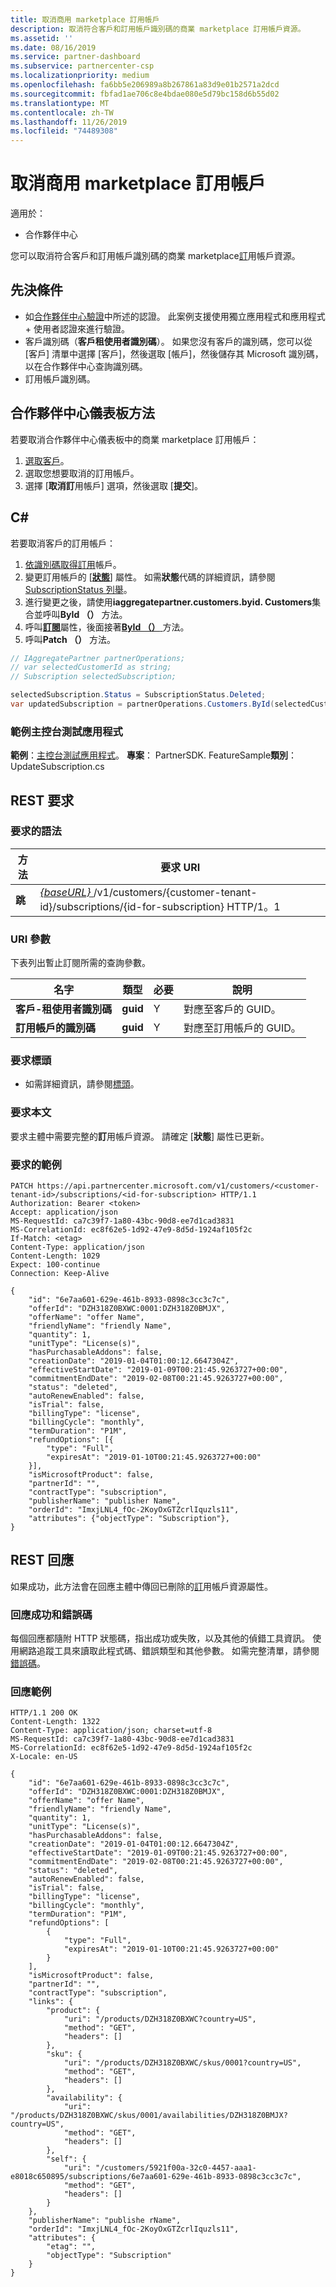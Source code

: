 ```yaml
---
title: 取消商用 marketplace 訂用帳戶
description: 取消符合客戶和訂用帳戶識別碼的商業 marketplace 訂用帳戶資源。
ms.assetid: ''
ms.date: 08/16/2019
ms.service: partner-dashboard
ms.subservice: partnercenter-csp
ms.localizationpriority: medium
ms.openlocfilehash: fa6bb5e206989a8b267861a83d9e01b2571a2dcd
ms.sourcegitcommit: fbfad1ae706c8e4bdae080e5d79bc158d6b55d02
ms.translationtype: MT
ms.contentlocale: zh-TW
ms.lasthandoff: 11/26/2019
ms.locfileid: "74489308"
---
```

# <a name="cancel-a-commercial-marketplace-subscription"></a>取消商用 marketplace 訂用帳戶

適用於：

- 合作夥伴中心

您可以取消符合客戶和訂用帳戶識別碼的商業 marketplace[訂](subscription-resources.md)用帳戶資源。

## <a name="prerequisites"></a>先決條件

- 如[合作夥伴中心驗證](partner-center-authentication.md)中所述的認證。 此案例支援使用獨立應用程式和應用程式 + 使用者認證來進行驗證。
- 客戶識別碼（**客戶租使用者識別碼**）。 如果您沒有客戶的識別碼，您可以從 [客戶] 清單中選擇 [客戶]，然後選取 [帳戶]，然後儲存其 Microsoft 識別碼，以在合作夥伴中心查詢識別碼。
- 訂用帳戶識別碼。

## <a name="partner-center-dashboard-method"></a>合作夥伴中心儀表板方法

若要取消合作夥伴中心儀表板中的商業 marketplace 訂用帳戶：

1. [選取客戶](get-a-customer-by-name.md)。
2. 選取您想要取消的訂用帳戶。
3. 選擇 [**取消訂**用帳戶] 選項，然後選取 [**提交**]。

## <a name="c"></a>C#

若要取消客戶的訂用帳戶：

1. [依識別碼取得訂用](get-a-subscription-by-id.md)帳戶。
2. 變更訂用帳戶的 [[**狀態**](https://docs.microsoft.com/dotnet/api/microsoft.store.partnercenter.models.subscriptions.subscription.status)] 屬性。 如需**狀態**代碼的詳細資訊，請參閱[SubscriptionStatus 列舉](https://docs.microsoft.com/dotnet/api/microsoft.store.partnercenter.models.subscriptions.subscriptionstatus)。
3. 進行變更之後，請使用**iaggregatepartner.customers.byid. Customers**集合並呼叫**ById （）** 方法。
4. 呼叫[**訂閱**](https://docs.microsoft.com/dotnet/api/microsoft.store.partnercenter.customers.icustomer.subscriptions)屬性，後面接著[**ById （）** ](https://docs.microsoft.com/dotnet/api/microsoft.store.partnercenter.subscriptions.isubscriptioncollection.byid)方法。
5. 呼叫**Patch （）** 方法。

``` csharp
// IAggregatePartner partnerOperations;
// var selectedCustomerId as string;
// Subscription selectedSubscription;

selectedSubscription.Status = SubscriptionStatus.Deleted;
var updatedSubscription = partnerOperations.Customers.ById(selectedCustomerId).Subscriptions.ById(selectedSubscription.Id).Patch(selectedSubscription);
```

### <a name="sample-console-test-app"></a>範例主控台測試應用程式

**範例**：[主控台測試應用程式](console-test-app.md)。 **專案**： PartnerSDK. FeatureSample**類別**： UpdateSubscription.cs

## <a name="rest-request"></a>REST 要求

### <a name="request-syntax"></a>要求的語法

| 方法    | 要求 URI                                                                                                                |
|-----------|----------------------------------------------------------------------------------------------------------------------------|
| **跳** | [ *{baseURL}* ](partner-center-rest-urls.md)/v1/customers/{customer-tenant-id}/subscriptions/{id-for-subscription} HTTP/1。1 |

### <a name="uri-parameter"></a>URI 參數

下表列出暫止訂閱所需的查詢參數。

| 名字                    | 類型     | 必要 | 說明                               |
|-------------------------|----------|----------|-------------------------------------------|
| **客戶-租使用者識別碼**  | **guid** | Y        | 對應至客戶的 GUID。     |
| **訂用帳戶的識別碼** | **guid** | Y        | 對應至訂用帳戶的 GUID。 |

### <a name="request-headers"></a>要求標頭

- 如需詳細資訊，請參閱[標頭](headers.md)。

### <a name="request-body"></a>要求本文

要求主體中需要完整的**訂**用帳戶資源。 請確定 [**狀態**] 屬性已更新。

### <a name="request-example"></a>要求的範例

```http
PATCH https://api.partnercenter.microsoft.com/v1/customers/<customer-tenant-id>/subscriptions/<id-for-subscription> HTTP/1.1
Authorization: Bearer <token>
Accept: application/json
MS-RequestId: ca7c39f7-1a80-43bc-90d8-ee7d1cad3831
MS-CorrelationId: ec8f62e5-1d92-47e9-8d5d-1924af105f2c
If-Match: <etag>
Content-Type: application/json
Content-Length: 1029
Expect: 100-continue
Connection: Keep-Alive

{
    "id": "6e7aa601-629e-461b-8933-0898c3cc3c7c",
    "offerId": "DZH318Z0BXWC:0001:DZH318Z0BMJX",
    "offerName": "offer Name",
    "friendlyName": "friendly Name",
    "quantity": 1,
    "unitType": "License(s)",
    "hasPurchasableAddons": false,
    "creationDate": "2019-01-04T01:00:12.6647304Z",
    "effectiveStartDate": "2019-01-09T00:21:45.9263727+00:00",
    "commitmentEndDate": "2019-02-08T00:21:45.9263727+00:00",
    "status": "deleted",
    "autoRenewEnabled": false,
    "isTrial": false,
    "billingType": "license",
    "billingCycle": "monthly",
    "termDuration": "P1M",
    "refundOptions": [{
        "type": "Full",
        "expiresAt": "2019-01-10T00:21:45.9263727+00:00"
    }],
    "isMicrosoftProduct": false,
    "partnerId": "",
    "contractType": "subscription",
    "publisherName": "publisher Name",
    "orderId": "ImxjLNL4_fOc-2KoyOxGTZcrlIquzls11",
    "attributes": {"objectType": "Subscription"},
}
```

## <a name="rest-response"></a>REST 回應

如果成功，此方法會在回應主體中傳回已刪除的[訂](subscription-resources.md)用帳戶資源屬性。

### <a name="response-success-and-error-codes"></a>回應成功和錯誤碼

每個回應都隨附 HTTP 狀態碼，指出成功或失敗，以及其他的偵錯工具資訊。 使用網路追蹤工具來讀取此程式碼、錯誤類型和其他參數。 如需完整清單，請參閱[錯誤碼](error-codes.md)。

### <a name="response-example"></a>回應範例

```http
HTTP/1.1 200 OK
Content-Length: 1322
Content-Type: application/json; charset=utf-8
MS-RequestId: ca7c39f7-1a80-43bc-90d8-ee7d1cad3831
MS-CorrelationId: ec8f62e5-1d92-47e9-8d5d-1924af105f2c
X-Locale: en-US

{
    "id": "6e7aa601-629e-461b-8933-0898c3cc3c7c",
    "offerId": "DZH318Z0BXWC:0001:DZH318Z0BMJX",
    "offerName": "offer Name",
    "friendlyName": "friendly Name",
    "quantity": 1,
    "unitType": "License(s)",
    "hasPurchasableAddons": false,
    "creationDate": "2019-01-04T01:00:12.6647304Z",
    "effectiveStartDate": "2019-01-09T00:21:45.9263727+00:00",
    "commitmentEndDate": "2019-02-08T00:21:45.9263727+00:00",
    "status": "deleted",
    "autoRenewEnabled": false,
    "isTrial": false,
    "billingType": "license",
    "billingCycle": "monthly",
    "termDuration": "P1M",
    "refundOptions": [
        {
            "type": "Full",
            "expiresAt": "2019-01-10T00:21:45.9263727+00:00"
        }
    ],
    "isMicrosoftProduct": false,
    "partnerId": "",
    "contractType": "subscription",
    "links": {
        "product": {
            "uri": "/products/DZH318Z0BXWC?country=US",
            "method": "GET",
            "headers": []
        },
        "sku": {
            "uri": "/products/DZH318Z0BXWC/skus/0001?country=US",
            "method": "GET",
            "headers": []
        },
        "availability": {
            "uri": "/products/DZH318Z0BXWC/skus/0001/availabilities/DZH318Z0BMJX?country=US",
            "method": "GET",
            "headers": []
        },
        "self": {
            "uri": "/customers/5921f00a-32c0-4457-aaa1-e8018c650895/subscriptions/6e7aa601-629e-461b-8933-0898c3cc3c7c",
            "method": "GET",
            "headers": []
        }
    },
    "publisherName": "publishe rName",
    "orderId": "ImxjLNL4_fOc-2KoyOxGTZcrlIquzls11",
    "attributes": {
        "etag": "",
        "objectType": "Subscription"
    }
}
```
